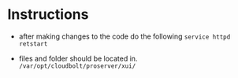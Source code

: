 # Instructions

- after making changes to the code do the following
`service httpd retstart`

- files and folder  should be located in.
`/var/opt/cloudbolt/proserver/xui/`


